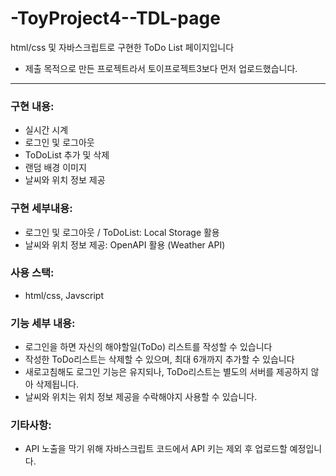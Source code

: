 # -ToyProject4--TDL-page
html/css 및 자바스크립트로 구현한 ToDo List 페이지입니다
- 제출 목적으로 만든 프로젝트라서 토이프로젝트3보다 먼저 업로드했습니다.

---
### 구현 내용:
- 실시간 시계
- 로그인 및 로그아웃
- ToDoList 추가 및 삭제
- 랜덤 배경 이미지
- 날씨와 위치 정보 제공

### 구현 세부내용:
- 로그인 및 로그아웃 / ToDoList: Local Storage 활용
- 날씨와 위치 정보 제공: OpenAPI 활용 (Weather API)

### 사용 스택: 
- html/css, Javscript

### 기능 세부 내용:
- 로그인을 하면 자신의 해야할일(ToDo) 리스트를 작성할 수 있습니다
- 작성한 ToDo리스트는 삭제할 수 있으며, 최대 6개까지 추가할 수 있습니다
- 새로고침해도 로그인 기능은 유지되나, ToDo리스트는 별도의 서버를 제공하지 않아 삭제됩니다.
- 날씨와 위치는 위치 정보 제공을 수락해야지 사용할 수 있습니다.


### 기타사항:
- API 노출을 막기 위해 자바스크립트 코드에서 API 키는 제외 후 업로드할 예정입니다.
